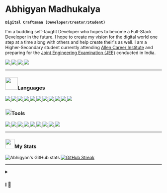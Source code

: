 # Abhigyan Madhukalya

**`Digital Craftsman (Developer/Creator/Student)`**

I'm a budding self-taught Developer who hopes to become a Full-Stack Developer in the future. I hope to create my vision for the digital world one step at a time along with others and help create their's as well. I am a Higher-Secondary student currently attending [Allen Career Institute](https://allen.ac.in/guwahati) and preparing for the [Joint Engineering Examination (JEE)](https://jeemain.nta.nic.in/) conducted in India.

<p align="left">
  <a href="https://github.com/abhigyanmadhukalya">
      <img src="https://img.shields.io/badge/GitHub-100000?style=for-the-badge&logo=github&logoColor=white" />
  </a>
  <a href="https://twitter.com/abhimadhukalya">
      <img src="https://img.shields.io/badge/Twitter-1DA1F2?style=for-the-badge&logo=twitter&logoColor=white" />
  </a>
  <a href="https://discordapp.com/users/877409358793818136">
      <img src="https://img.shields.io/badge/Discord-7289DA?style=for-the-badge&logo=discord&logoColor=white" />
  </a>
  <a href="https://gitlab.com/abhigyanmadhukalya">
      <img src="https://img.shields.io/badge/GitLab-330F63?style=for-the-badge&logo=gitlab&logoColor=white" />
  </a>
</p>

---

<div id="languages" align="left">
<h3><img src="https://media4.giphy.com/media/jSKBmKkvo2dPQQtsR1/200w.webp?cid=ecf05e47olu6sa4c7co62p8z88f2b9k1cajghtl3mh86wpi2&rid=200w.webp&ct=s" width="40" />Languages</h3>
  <a href="https://python.org">
    <img src="https://img.shields.io/badge/Python-3776AB?style=for-the-badge&logo=python&logoColor=white" />
  </a>
  <a href="https://www.ecma-international.org/publications-and-standards/standards/ecma-262/" >
    <img src="https://img.shields.io/badge/JavaScript-F7DF1E?style=for-the-badge&logo=javascript&logoColor=black" />
  </a>
  <a href="https://html.spec.whatwg.org/multipage/">
    <img src="https://img.shields.io/badge/HTML5-E34F26?style=for-the-badge&logo=html5&logoColor=white" />
  </a>
  <a href="https://www.w3.org/TR/CSS/#css">
    <img src="https://img.shields.io/badge/CSS3-1572B6?style=for-the-badge&logo=css3&logoColor=white" />
  </a>
  <a href="https://lua.org">
    <img src="https://img.shields.io/badge/Lua-2C2D72?style=for-the-badge&logo=lua&logoColor=white" />
  </a>
  <a href="https://tailwindcss.com">
    <img src="https://img.shields.io/badge/Tailwind_CSS-38B2AC?style=for-the-badge&logo=tailwind-css&logoColor=white" />
  </a>
  <a href="https://getbootrap.com">
    <img src="https://img.shields.io/badge/Bootstrap-563D7C?style=for-the-badge&logo=bootstrap&logoColor=white" />
  </a>
  <a href="https://flask.palletsprojects.com/">
    <img src="https://img.shields.io/badge/Flask-000000?style=for-the-badge&logo=flask&logoColor=white" />
  </a>
  <a href="https://mysql.com">
    <img src="https://img.shields.io/badge/MySQL-00000F?style=for-the-badge&logo=mysql&logoColor=white" />
  </a>
  <a href="https://www.iso.org/standard/74528.html">
    <img src="https://img.shields.io/badge/C-00599C?style=for-the-badge&logo=c&logoColor=white" />
  </a>
  <a href="https://daringfireball.net/projects/markdown/">
    <img src="https://img.shields.io/badge/Markdown-000000?style=for-the-badge&logo=markdown&logoColor=white" />
  </a>
</div>

<div id="tools" align="left">
<h3><img src="https://media3.giphy.com/media/Uttxkr1CEIRPoh9KcG/200w.webp?cid=ecf05e47fpzm0fw43iplni9w695rujomufdpdqau9g8qqoxz&rid=200w.webp&ct=s" width="20" />Tools</h3>
  <a href="https://android.com">
    <img src="https://img.shields.io/badge/Android-3DDC84?style=for-the-badge&logo=android&logoColor=white" />
  </a>
  <a href="https://archlinux.org">
    <img src="https://img.shields.io/badge/Arch_Linux-1793D1?style=for-the-badge&logo=arch-linux&logoColor=white" />
  </a>
  <a href="https://www.microsoft.com/en-us/windows">
    <img src="https://img.shields.io/badge/Windows-0078D6?style=for-the-badge&logo=windows&logoColor=white" />
  </a>
  <a href="https://github.com">
    <img src="https://img.shields.io/badge/GitHub-100000?style=for-the-badge&logo=github&logoColor=white" />
  </a>
  <a href="https://fishshell.com">
    <img src="https://custom-icon-badges.demolab.com/badge/-Fish%20Shell-gold?style=for-the-badge&logo=terminal&logoColor=black" />
  </a>
  <a href="https://neovim.org">
    <img src="https://img.shields.io/badge/NeoVim-%2357A143.svg?&style=for-the-badge&logo=neovim&logoColor=white" />
  </a>
  <a href="https://code.visualstudio.com">
    <img src="https://img.shields.io/badge/Visual_Studio_Code-0078D4?style=for-the-badge&logo=visual%20studio%20code&logoColor=white" />
  </a>
  <a href="https://docs.microsoft.com/en-us/windows/wsl/">
    <img src="https://custom-icon-badges.demolab.com/badge/-WSL-blue?style=for-the-badge&logo=linux&logoColor=white" />
  </a>
  <a href="https://git-scm.com">
    <img src="https://img.shields.io/badge/GIT-E44C30?style=for-the-badge&logo=git&logoColor=white" />
  </a>
</div>

---

<h3><img src="https://media3.giphy.com/media/RVWSqOsgDAq0W3051o/200w.webp?cid=ecf05e47w41ko9xnwqkbtc631kp2qfjxk976kijjrtg7kffm&rid=200w.webp&ct=s" width="30" />My Stats</h3>

![Abhigyan's GitHub stats](https://github-readme-stats-five-navy-91.vercel.app/api?username=abhigyanmadhukalya&show_icons=true&theme=vision-friendly-dark) [![GitHub Streak](https://streak-stats.demolab.com?user=abhigyanmadhukalya&theme=dark&background=000000)](https://git.io/streak-stats)
  
---

<details>
 <summary><h3>I 💙</h3></summary>

- Studying Chemistry and Physics. I know I'm bad at Mathematics so I love studying the subjects I'm good at to keep my anxiety in check.

- Reading books. I love reading books as it makes me feel more intelligent than I actually am. Reading books is one of the few times in the day I am away from a screen and is very refreshing. My favorite author is H.P.Lovecraft as I love his weird-science-fiction genre of books.

- Listening to music. Listening to music helps me to concentrate on a given task and to complete it efficently and without making any errors or mistakes. I love Pop and Rock songs. Jazz is very cool as well.

- Reading and going through blogs about coding and programming is really intresting to me because I know if I encounter a new way of doing a thing, I know I am trying it in a existing project of mine and see how it goes. It also helps to build up the programmer mindset.

<p align="left">
  <a href="https://open.spotify.com/user/fcf89fdvq7tqgiavzqoyj47pa">
      <img src="https://img.shields.io/badge/Spotify-1ED760?&style=for-the-badge&logo=spotify&logoColor=white" />
  </a>
  <img src="https://img.shields.io/badge/Counter_Strike-000000?style=for-the-badge&logo=counter-strike&logoColor=white" />
  <a href="https://www.goodreads.com/user/show/156687497-abhigyan-madhukalya">
      <img src="https://img.shields.io/badge/Goodreads-372213?style=for-the-badge&logo=goodreads&logoColor=white" />
  </a>
  <a href="https://dev.to/abhimadhukalya">
      <img src="https://img.shields.io/badge/dev.to-0A0A0A?style=for-the-badge&logo=devdotto&logoColor=white" />
  </a>
</p>
</details>
